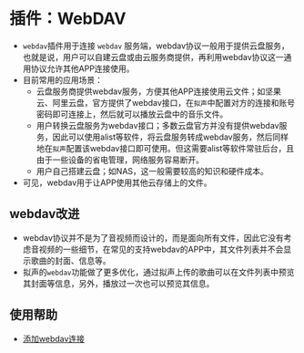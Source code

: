 # 插件：WebDAV

- `webdav`插件用于连接 `webdav` 服务端，webdav协议一般用于提供云盘服务，也就是说，用户可以自建云盘或由云服务商提供，再利用webdav协议这一通用协议允许其他APP连接使用。
- 目前常用的应用场景：
  - 云盘服务商提供webdav服务，方便其他APP连接使用云文件；如坚果云、阿里云盘，官方提供了webdav接口，在`拟声`中配置对方的连接和账号密码即可连接上，然后就可以播放云盘中的音乐文件。
  - 用户转换云盘服务为webdav接口；多数云盘官方并没有提供webdav服务，因此可以使用alist等软件，将云盘服务转成webdav服务，然后同样地在`拟声`配置该webdav接口即可使用。但这需要alist等软件常驻后台，且由于一些设备的省电管理，网络服务容易断开。
  - 用户自己搭建云盘；如NAS，这一般需要较高的知识和硬件成本。
- 可见，webdav用于让APP使用其他云存储上的文件。

## webdav改进
- webdav协议并不是为了音视频而设计的，而是面向所有文件，因此它没有考虑音视频的一些细节，在常见的支持webdav的APP中，其文件列表并不会显示歌曲的封面、信息等。
- 拟声的`webdav`功能做了更多优化，通过拟声上传的歌曲可以在文件列表中预览其封面等信息，另外，播放过一次也可以预览其信息。

## 使用帮助
- [添加webdav连接](/help/plugins/webdav/add/)